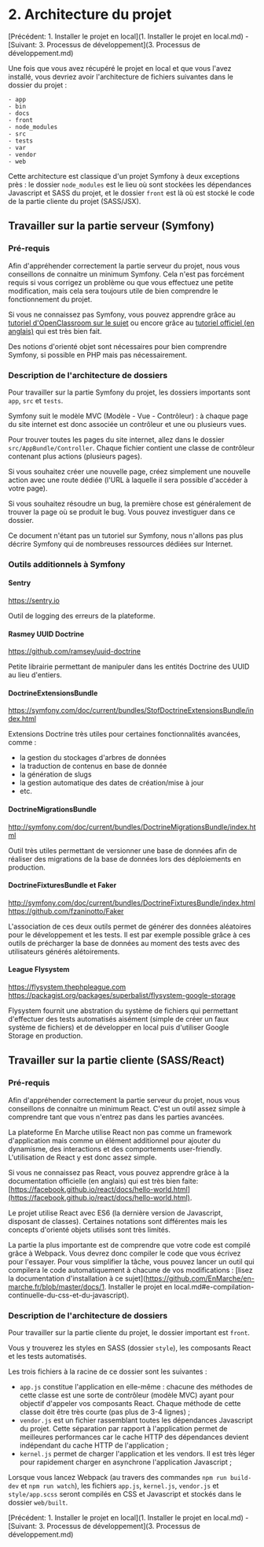 # 2. Architecture du projet

[Précédent: 1. Installer le projet en local](1. Installer le projet en local.md) -
[Suivant: 3. Processus de développement](3. Processus de développement.md)

Une fois que vous avez récupéré le projet en local et que vous l'avez installé, vous devriez avoir
l'architecture de fichiers suivantes dans le dossier du projet :

```
- app
- bin
- docs
- front
- node_modules
- src
- tests
- var
- vendor
- web
```

Cette architecture est classique d'un projet Symfony à deux exceptions près : le dossier `node_modules` est le lieu
où sont stockées les dépendances Javascript et SASS du projet, et le dossier `front` est là où est stocké le code de
la partie cliente du projet (SASS/JSX).


## Travailler sur la partie serveur (Symfony)

### Pré-requis

Afin d'appréhender correctement la partie serveur du projet, nous vous conseillons de connaitre un minimum Symfony.
Cela n'est pas forcément requis si vous corrigez un problème ou que vous effectuez une petite modification, mais cela
sera toujours utile de bien comprendre le fonctionnement du projet.

Si vous ne connaissez pas Symfony, vous pouvez apprendre grâce au
[tutoriel d'OpenClassroom sur le sujet](https://openclassrooms.com/courses/developpez-votre-site-web-avec-le-framework-symfony)
ou encore grâce au [tutoriel officiel (en anglais)](http://symfony.com/doc/current/index.html) qui est très bien fait.

Des notions d'orienté objet sont nécessaires pour bien comprendre Symfony, si possible en PHP mais pas nécessairement.

### Description de l'architecture de dossiers

Pour travailler sur la partie Symfony du projet, les dossiers importants sont `app`, `src` et `tests`.

Symfony suit le modèle MVC (Modèle - Vue - Contrôleur) : à chaque page du site internet est donc associée un contrôleur
et une ou plusieurs vues.

Pour trouver toutes les pages du site internet, allez dans le dossier `src/AppBundle/Controller`. Chaque fichier contient
une classe de contrôleur contenant plus actions (plusieurs pages).

Si vous souhaitez créer une nouvelle page, créez simplement une nouvelle action avec une route dédiée (l'URL à laquelle
il sera possible d'accéder à votre page).

Si vous souhaitez résoudre un bug, la première chose est généralement de trouver la page où se produit le bug. Vous pouvez
investiguer dans ce dossier.

Ce document n'étant pas un tutoriel sur Symfony, nous n'allons pas plus décrire Symfony qui de nombreuses ressources dédiées
sur Internet.

### Outils additionnels à Symfony

#### Sentry

https://sentry.io

Outil de logging des erreurs de la plateforme.

#### Rasmey UUID Doctrine

https://github.com/ramsey/uuid-doctrine

Petite librairie permettant de manipuler dans les entités Doctrine des UUID au lieu d'entiers.

#### DoctrineExtensionsBundle

https://symfony.com/doc/current/bundles/StofDoctrineExtensionsBundle/index.html

Extensions Doctrine très utiles pour certaines fonctionnalités avancées, comme :

- la gestion du stockages d'arbres de données
- la traduction de contenus en base de donnée
- la génération de slugs
- la gestion automatique des dates de création/mise à jour
- etc.

#### DoctrineMigrationsBundle

http://symfony.com/doc/current/bundles/DoctrineMigrationsBundle/index.html

Outil très utiles permettant de versionner une base de données afin de réaliser des migrations de la base de données
lors des déploiements en production.

#### DoctrineFixturesBundle et Faker

http://symfony.com/doc/current/bundles/DoctrineFixturesBundle/index.html
https://github.com/fzaninotto/Faker

L'association de ces deux outils permet de générer des données aléatoires pour le développement et les tests.
Il est par exemple possible grâce à ces outils de précharger la base de données au moment des tests avec des utilisateurs
générés alétoirements.

#### League Flysystem

https://flysystem.thephpleague.com
https://packagist.org/packages/superbalist/flysystem-google-storage

Flysystem fournit une abstration du système de fichiers qui permettant d'effectuer des tests automatisés
aisément (simple de créer un faux système de fichiers) et de développer en local puis d'utiliser Google Storage en
production.


## Travailler sur la partie cliente (SASS/React)

### Pré-requis

Afin d'appréhender correctement la partie serveur du projet, nous vous conseillons de connaitre un minimum React.
C'est un outil assez simple à comprendre tant que vous n'entrez pas dans les parties avancées.

La plateforme En Marche utilise React non pas comme un framework d'application mais comme un élément additionnel
pour ajouter du dynamisme, des interactions et des comportements user-friendly. L'utilisation de React y est donc assez
simple.

Si vous ne connaissez pas React, vous pouvez apprendre grâce à la documentation officielle (en anglais) qui est très bien faite:
[https://facebook.github.io/react/docs/hello-world.html](https://facebook.github.io/react/docs/hello-world.html).

Le projet utilise React avec ES6 (la dernière version de Javascript, disposant de classes). Certaines notations sont
différentes mais les concepts d'orienté objets utilisés sont très limités.

La partie la plus importante est de comprendre que votre code est compilé grâce à Webpack. Vous devrez donc compiler le
code que vous écrivez pour l'essayer. Pour vous simplifier la tâche, vous pouvez lancer un outil qui compilera le code
automatiquement à chacune de vos modifications :
[lisez la documentation d'installation à ce sujet](https://github.com/EnMarche/en-marche.fr/blob/master/docs/1. Installer le projet en local.md#e-compilation-continuelle-du-css-et-du-javascript).

### Description de l'architecture de dossiers

Pour travailler sur la partie cliente du projet, le dossier important est `front`.

Vous y trouverez les styles en SASS (dossier `style`), les composants React et les tests automatisés.

Les trois fichiers à la racine de ce dossier sont les suivantes :

- `app.js` constitue l'application en elle-même : chacune des méthodes de cette classe est une sorte de contrôleur
  (modèle MVC) ayant pour objectif d'appeler vos composants React. Chaque méthode de cette classe doit être très courte
  (pas plus de 3-4 lignes) ;
- `vendor.js` est un fichier rassemblant toutes les dépendances Javascript du projet. Cette séparation par rapport à
  l'application permet de meilleures performances car le cache HTTP des dépendances devient indépendant du cache HTTP de
  l'application ;
- `kernel.js` permet de charger l'application et les vendors. Il est très léger pour rapidement charger en asynchrone
  l'application Javascript ;
  
Lorsque vous lancez Webpack (au travers des commandes `npm run build-dev` et `npm run watch`), les fichiers `app.js`,
`kernel.js`, `vendor.js` et `style/app.scss` seront compilés en CSS et Javascript et stockés dans le dossier `web/built`.

[Précédent: 1. Installer le projet en local](1. Installer le projet en local.md) -
[Suivant: 3. Processus de développement](3. Processus de développement.md)
